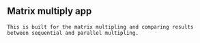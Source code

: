 ## Matrix multiply app
    This is built for the matrix multipling and comparing results 
    between sequential and parallel multipling.
